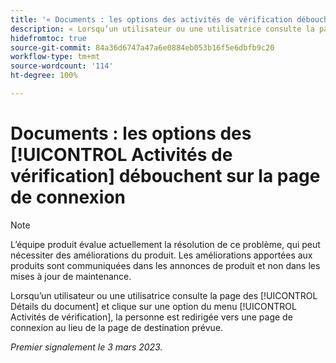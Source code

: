 ```yaml
---
title: '« Documents : les options des activités de vérification débouchent sur la page de connexion »'
description: « Lorsqu’un utilisateur ou une utilisatrice consulte la page Détails du document et clique sur une option dans le menu Activités de vérification, la personne est redirigée vers une page de connexion au lieu de la page de destination prévue. »
hidefromtoc: true
source-git-commit: 84a36d6747a47a6e0884eb053b16f5e6dbfb9c20
workflow-type: tm+mt
source-wordcount: '114'
ht-degree: 100%

---
```



# Documents : les options des [!UICONTROL Activités de vérification] débouchent sur la page de connexion

<!--This article is on WF and WFP TOCs-->

>[!NOTE]
>
>L’équipe produit évalue actuellement la résolution de ce problème, qui peut nécessiter des améliorations du produit. Les améliorations apportées aux produits sont communiquées dans les annonces de produit et non dans les mises à jour de maintenance.

Lorsqu’un utilisateur ou une utilisatrice consulte la page des [!UICONTROL Détails du document] et clique sur une option du menu [!UICONTROL Activités de vérification], la personne est redirigée vers une page de connexion au lieu de la page de destination prévue.

_Premier signalement le 3 mars 2023._


